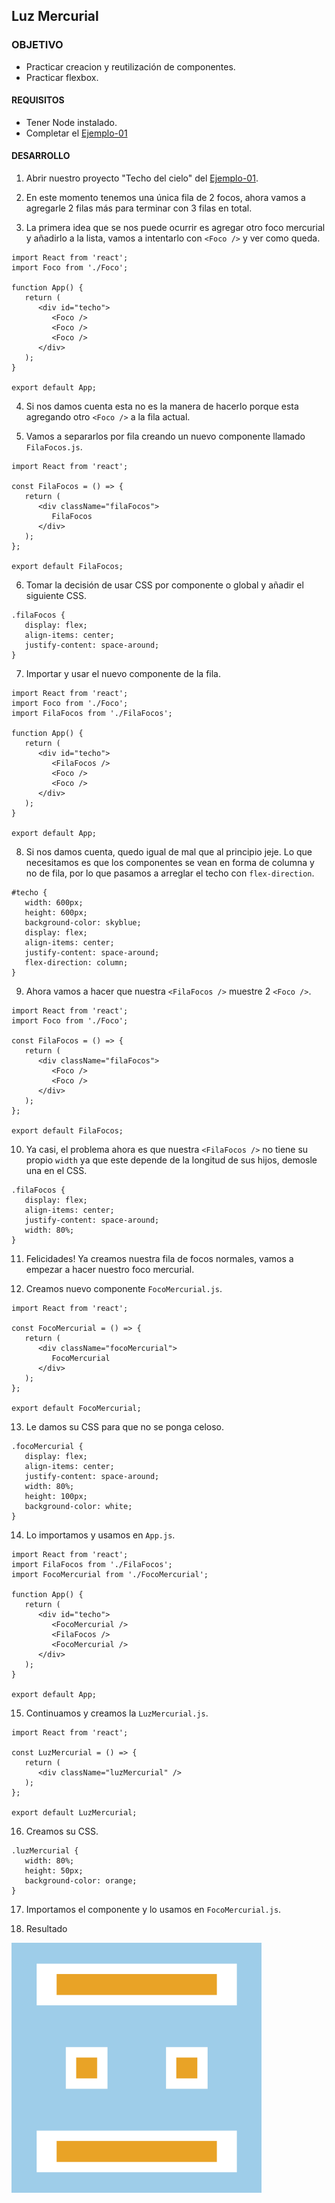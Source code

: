 ## Luz Mercurial

### OBJETIVO 
- Practicar creacion y reutilización de componentes.
- Practicar flexbox.

#### REQUISITOS 
- Tener Node instalado.
- Completar el [Ejemplo-01](../Ejemplo-01)

#### DESARROLLO

1. Abrir nuestro proyecto "Techo del cielo" del [Ejemplo-01](../Ejemplo-01).

2. En este momento tenemos una única fila de 2 focos, ahora vamos a agregarle 2 filas más para terminar con 3 filas en total.

3. La primera idea que se nos puede ocurrir es agregar otro foco mercurial y añadirlo a la lista, vamos a intentarlo con `<Foco />` y ver como queda.
```
import React from 'react';
import Foco from './Foco';

function App() {
   return (
      <div id="techo">
         <Foco />
         <Foco />
         <Foco />
      </div>
   );
}

export default App;
```

4. Si nos damos cuenta esta no es la manera de hacerlo porque esta agregando otro `<Foco />` a la fila actual.


5. Vamos a separarlos por fila creando un nuevo componente llamado `FilaFocos.js`.
```
import React from 'react';

const FilaFocos = () => {
   return (
      <div className="filaFocos">
         FilaFocos
      </div>
   );
};

export default FilaFocos;
``` 

6. Tomar la decisión de usar CSS por componente o global y añadir el siguiente CSS.
```
.filaFocos {
   display: flex;
   align-items: center;
   justify-content: space-around;
}
```

7. Importar y usar el nuevo componente de la fila.
```
import React from 'react';
import Foco from './Foco';
import FilaFocos from './FilaFocos';

function App() {
   return (
      <div id="techo">
         <FilaFocos />
         <Foco />
         <Foco />
      </div>
   );
}

export default App;
```

8. Si nos damos cuenta, quedo igual de mal que al principio jeje. Lo que necesitamos es que los componentes se vean en forma de columna y no de fila, por lo que pasamos a arreglar el techo con `flex-direction`.
```
#techo {
   width: 600px;
   height: 600px;
   background-color: skyblue;
   display: flex;
   align-items: center;
   justify-content: space-around;
   flex-direction: column;
}
```

9. Ahora vamos a hacer que nuestra `<FilaFocos />` muestre 2 `<Foco />`.
```
import React from 'react';
import Foco from './Foco';

const FilaFocos = () => {
   return (
      <div className="filaFocos">
         <Foco />
         <Foco />
      </div>
   );
};

export default FilaFocos;
```

10. Ya casi, el problema ahora es que nuestra `<FilaFocos />` no tiene su propio `width` ya que este depende de la longitud de sus hijos, demosle una en el CSS.
```
.filaFocos {
   display: flex;
   align-items: center;
   justify-content: space-around;
   width: 80%;
}
```

11. Felicidades! Ya creamos nuestra fila de focos normales, vamos a empezar a hacer nuestro foco mercurial.

12. Creamos nuevo componente `FocoMercurial.js`.
```
import React from 'react';

const FocoMercurial = () => {
   return (
      <div className="focoMercurial">
         FocoMercurial
      </div>
   );
};

export default FocoMercurial;
```

13. Le damos su CSS para que no se ponga celoso.
```
.focoMercurial {
   display: flex;
   align-items: center;
   justify-content: space-around;
   width: 80%;
   height: 100px;
   background-color: white;
}
```

14. Lo importamos y usamos en `App.js`.
```
import React from 'react';
import FilaFocos from './FilaFocos';
import FocoMercurial from './FocoMercurial';

function App() {
   return (
      <div id="techo">
         <FocoMercurial />
         <FilaFocos />
         <FocoMercurial />
      </div>
   );
}

export default App;
```

15. Continuamos y creamos la `LuzMercurial.js`.
```
import React from 'react';

const LuzMercurial = () => {
   return (
      <div className="luzMercurial" />
   );
};

export default LuzMercurial;
```

16. Creamos su CSS.
```
.luzMercurial {
   width: 80%;
   height: 50px;
   background-color: orange;
}
```

17. Importamos el componente y lo usamos en `FocoMercurial.js`.

18. Resultado
<img src="./public/resultado.png" width="400">
